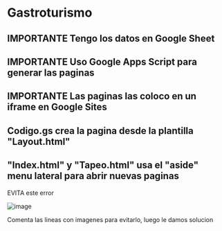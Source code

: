 # Gastroturismo

## IMPORTANTE Tengo los datos en Google Sheet

## IMPORTANTE Uso Google Apps Script para generar las paginas

## IMPORTANTE Las paginas las coloco en un iframe en Google Sites

## Codigo.gs crea la pagina desde la plantilla "Layout.html"

## "Index.html" y "Tapeo.html" usa el "aside" menu lateral para abrir nuevas paginas

EVITA este error

![image](https://github.com/user-attachments/assets/f52d788a-175a-4590-9561-ce6af699df1f)

Comenta las lineas con imagenes para evitarlo, luego le damos solucion
